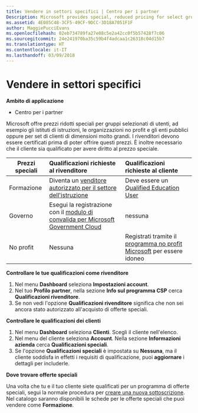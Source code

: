 ```yaml
---
title: Vendere in settori specifici | Centro per i partner
Description: Microsoft provides special, reduced pricing for select groups of customers, such as for education, non-profit, and government uses, or for very large customer sets.
ms.assetid: 4E085C48-3CF5-49CF-9DCC-3D18A7051F1F
author: MaggiePucciEvans
ms.openlocfilehash: 02eb734789fa27e08c5e2a42cc0f5b57428f7c06
ms.sourcegitcommit: 24e241970ba35c59b4f4adcaa1c26318c04d15b7
ms.translationtype: HT
ms.contentlocale: it-IT
ms.lasthandoff: 03/09/2018
---
```

# <a name="sell-to-specialized-industries"></a>Vendere in settori specifici

**Ambito di applicazione**

-  Centro per i partner

Microsoft offre prezzi ridotti speciali per gruppi selezionati di utenti, ad esempio gli istituti di istruzioni, le organizzazioni no profit e gli enti pubblici oppure per set di clienti di dimensioni molto grandi. I rivenditori devono essere certificati prima di poter offrire questi prezzi. È inoltre necessario che il cliente sia qualificato per avere diritto al prezzo speciale.

|**Prezzi speciali**   |**Qualificazioni richieste al rivenditore**   |**Qualificazioni richieste al cliente**   |
|----------------------------|:---------------------------------|:------------------------------------------|
|Formazione   |Diventa un [venditore autorizzato per il settore dell'istruzione](https://www.mepn.com/MEPN/AEPHome.aspx)   | Deve essere un [Qualified Education User](https://www.microsoft.com/Licensing/licensing-programs/licensing-for-industries.aspx#tab=2)   |
|Governo   |Esegui la registrazione con il [modulo di convalida per Microsoft Government Cloud](http://azuregov.microsoft.com/csp)|   nessuna|
|No profit  |Nessuna   |Registrati tramite il [programma no profit Microsoft](https://nonprofit.microsoft.com/#/register) per essere idoneo   |


**Controllare le tue qualificazioni come rivenditore**

1.  Nel menu **Dashboard** seleziona **Impostazioni account**.
2.  Nel tuo **Profilo partner**, nella sezione **Info sul programma CSP** cerca **Qualificazioni rivenditore**.
3.  Se non vedi l'opzione **Qualificazioni rivenditore** significa che non sei ancora stato autorizzato all'acquisto di offerte speciali.

**Controllare le qualificazioni dei clienti**

1.  Nel menu **Dashboard** seleziona **Clienti**. Scegli il cliente nell'elenco.
2.  Nel menu del cliente seleziona **Account**. Nella sezione **Informazioni azienda** cerca **Qualificazioni speciali**.
3.  Se l'opzione **Qualificazioni speciali** è impostata su **Nessuna**, ma il cliente soddisfa in effetti i requisiti di qualificazione, puoi **aggiornare** i dettagli per includerle.

**Dove trovare offerte speciali**

Una volta che tu e il tuo cliente siete qualificati per un programma di offerte speciali, segui la normale procedura per [creare una nuova sottoscrizione](create-a-new-subscription.md). Nel catalogo saranno disponibili le schede per le offerte speciali che puoi vendere come **Formazione**. 


 

 

 



